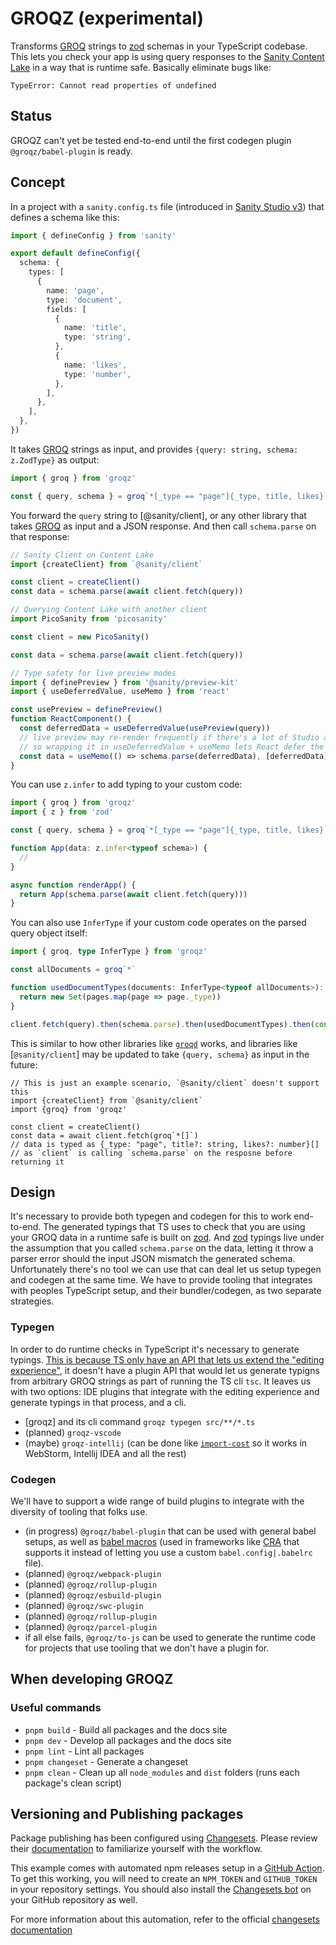 # GROQZ (experimental)

Transforms [GROQ] strings to [zod] schemas in your TypeScript codebase.
This lets you check your app is using query responses to the [Sanity Content Lake](https://www.sanity.io/docs/datastore) in a way that is runtime safe.
Basically eliminate bugs like:

```console
TypeError: Cannot read properties of undefined
```

## Status

GROQZ can't yet be tested end-to-end until the first codegen plugin `@groqz/babel-plugin` is ready.

## Concept

In a project with a `sanity.config.ts` file (introduced in [Sanity Studio v3]) that defines a schema like this:

```ts
import { defineConfig } from 'sanity'

export default defineConfig({
  schema: {
    types: [
      {
        name: 'page',
        type: 'document',
        fields: [
          {
            name: 'title',
            type: 'string',
          },
          {
            name: 'likes',
            type: 'number',
          },
        ],
      },
    ],
  },
})
```

It takes [GROQ] strings as input, and provides `{query: string, schema: z.ZodType}` as output:

```ts
import { groq } from 'groqz'

const { query, schema } = groq`*[_type == "page"]{_type, title, likes}`
```

You forward the `query` string to [@sanity/client], or any other library that takes [GROQ] as input and a JSON response. And then call `schema.parse` on that response:

```ts
// Sanity Client on Content Lake
import {createClient} from `@sanity/client`

const client = createClient()
const data = schema.parse(await client.fetch(query))
```

```ts
// Querying Content Lake with another client
import PicoSanity from 'picosanity'

const client = new PicoSanity()

const data = schema.parse(await client.fetch(query))
```

```ts
// Type safety for live preview modes
import { definePreview } from '@sanity/preview-kit'
import { useDeferredValue, useMemo } from 'react'

const usePreview = definePreview()
function ReactComponent() {
  const deferredData = useDeferredValue(usePreview(query))
  // live preview may re-render frequently if there's a lot of Studio activity (multiple people editing documents that are being previewed)
  // so wrapping it in useDeferredValue + useMemo lets React defer the zod parsing of the response if IO is too busy for it to be done on every re-render
  const data = useMemo(() => schema.parse(deferredData), [deferredData])
}
```

You can use `z.infer` to add typing to your custom code:

```ts
import { groq } from 'groqz'
import { z } from 'zod'

const { query, schema } = groq`*[_type == "page"]{_type, title, likes}`

function App(data: z.infer<typeof schema>) {
  //
}

async function renderApp() {
  return App(schema.parse(await client.fetch(query)))
}
```

You can also use `InferType` if your custom code operates on the parsed query object itself:

```ts
import { groq, type InferType } from 'groqz'

const allDocuments = groq`*`

function usedDocumentTypes(documents: InferType<typeof allDocuments>): Set<string> {
  return new Set(pages.map(page => page._type))
}

client.fetch(query).then(schema.parse).then(usedDocumentTypes).then(console.log)
```

This is similar to how other libraries like [`groqd`] works, and libraries like [`@sanity/client`] may be updated to take `{query, schema}` as input in the future:

```
// This is just an example scenario, `@sanity/client` doesn't support this
import {createClient} from `@sanity/client`
import {groq} from 'groqz'

const client = createClient()
const data = await client.fetch(groq`*[]`)
// data is typed as {_type: "page", title?: string, likes?: number}[]
// as `client` is calling `schema.parse` on the resposne before returning it
```

## Design

It's necessary to provide both typegen and codegen for this to work end-to-end. The generated typings that TS uses to check that you are using your GROQ data in a runtime safe is built on [zod]. And [zod] typings live under the assumption that you called `schema.parse` on the data, letting it throw a parser error should the input JSON mismatch the generated schema.
Unfortunately there's no tool we can use that can deal let us setup typegen and codegen at the same time. We have to provide tooling that integrates with peoples TypeScript setup, and their bundler/codegen, as two separate strategies.

### Typegen

In order to do runtime checks in TypeScript it's necessary to generate typings. [This is because TS only have an API that lets us extend the "editing experience"](https://github.com/microsoft/TypeScript/wiki/Writing-a-Language-Service-Plugin), it doesn't have a plugin API that would let us generate typigns from arbitrary GROQ strings as part of running the TS cli `tsc`. It leaves us with two options: IDE plugins that integrate with the editing experience and generate typings in that process, and a cli.

- [groqz] and its cli command `groqz typegen src/**/*.ts`
- (planned) `groqz-vscode`
- (maybe) `groqz-intellij` (can be done like [`import-cost`](https://github.com/denofevil/import-cost) so it works in WebStorm, Intellij IDEA and all the rest)

### Codegen

We'll have to support a wide range of build plugins to integrate with the diversity of tooling that folks use.

- (in progress) `@groqz/babel-plugin` that can be used with general babel setups, as well as [babel macros](https://github.com/kentcdodds/babel-plugin-macros) (used in frameworks like [CRA] that supports it instead of letting you use a custom `babel.config|.babelrc` file).
- (planned) `@groqz/webpack-plugin`
- (planned) `@groqz/rollup-plugin`
- (planned) `@groqz/esbuild-plugin`
- (planned) `@groqz/swc-plugin`
- (planned) `@groqz/rollup-plugin`
- (planned) `@groqz/parcel-plugin`
- if all else fails, `@groqz/to-js` can be used to generate the runtime code for projects that use tooling that we don't have a plugin for.

## When developing GROQZ

### Useful commands

- `pnpm build` - Build all packages and the docs site
- `pnpm dev` - Develop all packages and the docs site
- `pnpm lint` - Lint all packages
- `pnpm changeset` - Generate a changeset
- `pnpm clean` - Clean up all `node_modules` and `dist` folders (runs each package's clean script)

## Versioning and Publishing packages

Package publishing has been configured using [Changesets](https://github.com/changesets/changesets). Please review their [documentation](https://github.com/changesets/changesets#documentation) to familiarize yourself with the workflow.

This example comes with automated npm releases setup in a [GitHub Action](https://github.com/changesets/action). To get this working, you will need to create an `NPM_TOKEN` and `GITHUB_TOKEN` in your repository settings. You should also install the [Changesets bot](https://github.com/apps/changeset-bot) on your GitHub repository as well.

For more information about this automation, refer to the official [changesets documentation](https://github.com/changesets/changesets/blob/main/docs/automating-changesets.md)

[groq-js]: https://github.com/sanity-io/groq-js
[zod]: https://zod.dev/
[groq]: https://www.sanity.io/docs/groq
[sanity content lake]: https://www.sanity.io/docs/datastore
[sanity studio v3]: https://www.sanity.io/blog/sanity-studio-v3-simplified-yet-powerful-customization
[`groqd`]: https://github.com/FormidableLabs/groqd
[cra]: https://create-react-app.dev/
